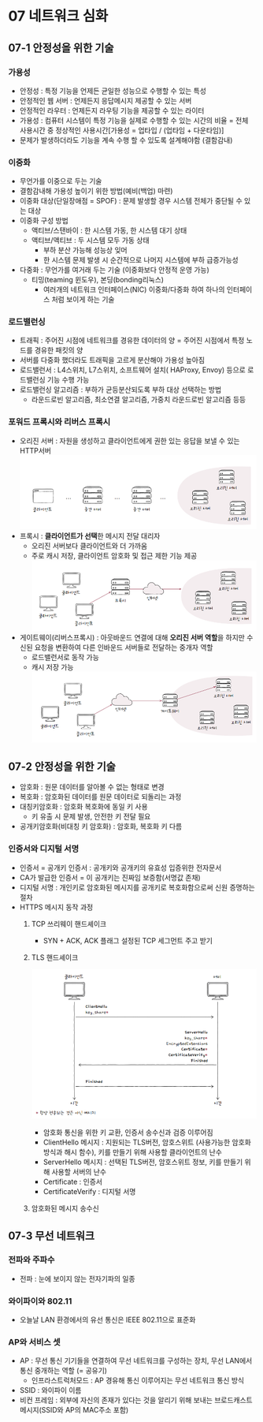 # 07 네트워크 심화

## 07-1 안정성을 위한 기술

### 가용성

- 안정성 : 특정 기능을 언제든 균일한 성능으로 수행할 수 있는 특성
- 안정적인 웹 서버 : 언제든지 응답메시지 제공할 수 있는 서버
- 안정적인 라우터 : 언제든지 라우팅 기능을 제공할 수 있는 라이터
- 가용성 : 컴퓨터 시스템이 특정 기능을 실제로 수행할 수 있는 시간의 비율 = 전체 사용시간 중 정상적인 사용시간[가용성 = 업타입 / (업타임 + 다운타임)]
- 문제가 발생하더라도 기능을 계속 수행 할 수 있도록 설계해야함 (결함감내)

### 이중화

- 무언가를 이중으로 두는 기술
- 결함감내해 가용성 높이기 위한 방법(예비(백업) 마련)
- 이중화 대상(단일장애점 = SPOF) : 문제 발생할 경우 시스템 전체가 중단될 수 있는 대상
- 이중화 구성 방법
  - 액티브/스탠바이 : 한 시스템 가동, 한 시스템 대기 상태
  - 액티브/액티브 : 두 시스템 모두 가동 상태
    - 부하 분산 가능해 성능상 잊머
    - 한 시스템 문제 발생 시 순간적으로 나머지 시스템에 부하 급증가능성
- 다중화 : 무언가를 여거래 두는 기술 (이중화보다 안정적 운영 가능)
  - 티밍(teaming 윈도우), 본딩(bonding리눅스)
    - 여러개의 네트워크 인터페이스(NIC) 이중화/다중화 하여 하나의 인터페이스 처럼 보이게 하는 기술

### 로드밸런싱

- 트래픽 : 주어진 시점에 네트워크를 경유한 데이터의 양 = 주어진 시점에서 특정 노드를 경유한 패킷의 양
- 서버를 다중화 했더라도 트래픽을 고르게 분산해야 가용성 높아짐
- 로드밸런서 : L4스위치, L7스위치, 소프트웨어 설치( HAProxy, Envoy) 등으로 로드밸런싱 기능 수행 가능
- 로드밸런싱 알고리즘 : 부하가 균등분산되도록 부하 대상 선택하는 방법
  - 라운드로빈 알고리즘, 최소연결 알고리즘, 가중치 라운드로빈 알고리즘 등등

### 포워드 프록시와 리버스 프록시

- 오리진 서버 : 자원을 생성하고 클라이언트에게 권한 있는 응답을 보낼 수 있는 HTTP서버
  ![오리진서버](../img/ch7-오리진서버.png)
- 프록시 : **클라이언트가 선택**한 메시지 전달 대리자
  - 오리진 서버보다 클라이언트와 더 가까움
  - 주로 캐시 저장, 클라이언트 암호화 및 접근 제한 기능 제공
  ![프록시](../img/ch7-프록시.png)
- 게이트웨이(리버스프록시) : 아웃바운드 연결에 대해 **오리진 서버 역할**을 하지만 수신된 요청을 변환하여 다른 인바운드 서버들로 전달하는 중개자 역할
  - 로드밸런서로 동작 가능
  - 캐시 저장 가능
  ![게이트웨이](../img/ch7-게이트웨이.png)

## 07-2 안정성을 위한 기술

- 암호화 : 원문 데이터를 알아볼 수 없는 형태로 변경
- 복호화 : 암호화된 데이터를 원문 데이터로 되돌리는 과정
- 대칭키암호화 : 암호화 복호화에 동일 키 사용
  - 키 유출 시 문제 발생, 안전한 키 전달 필요
- 공개키암호화(비대칭 키 암호화) : 암호화, 복호화 키 다름

### 인증서와 디지털 서명

- 인증서 = 공개키 인증서 : 공개키와 공개키의 유효성 입증위한 전자문서
- CA가 발급한 인증서 = 이 공개키는 진짜임 보증함(서명값 존채)
- 디지털 서명 : 개인키로 암호화된 메시지를 공개키로 복호화함으로써 신원 증명하는 절차
- HTTPS 메시지 동작 과정
  1. TCP 쓰리웨이 핸드셰이크
     - SYN + ACK, ACK 플래그 설정된 TCP 세그먼트 주고 받기
  2. TLS 핸드셰이크

     ![HTTP](../img/ch7-HTTP.png)

     - 암호화 통신을 위한 키 교환, 인증서 송수신과 검증 이루어짐
     - ClientHello 메시지 : 지원되는 TLS버전, 암호스위트 (사용가능한 암호화방식과 해시 함수), 키를 만들기 위해 사용할 클라이언트의 난수
     - ServerHello 메시지 : 선택된 TLS버전, 암호스위트 정보, 키를 만들기 위해 사용할 서버의 난수
     - Certificate : 인증서
     - CertificateVerify : 디지털 서명

  3. 암호화된 메시지 송수신

## 07-3 무선 네트워크

### 전파와 주파수

- 전파 : 눈에 보이지 않는 전자기파의 일종

### 와이파이와 802.11

- 오늘날 LAN 환경에서의 유선 통신은 IEEE 802.11으로 표준화

### AP와 서비스 셋

- AP : 무선 통신 기기들을 연결하여 무선 네트워크를 구성하는 장치, 무선 LAN에서 통신 중개하는 역할 (= 공유기)
  - 인프라스트럭처모드 : AP 경유해 통신 이루어지는 무선 네트워크 통신 방식
- SSID : 와이파이 이름
- 비컨 프레임 : 외부에 자신의 존재가 있다는 것을 알리기 위해 보내는 브로드캐스트 메시지(SSID와 AP의 MAC주소 포함)
